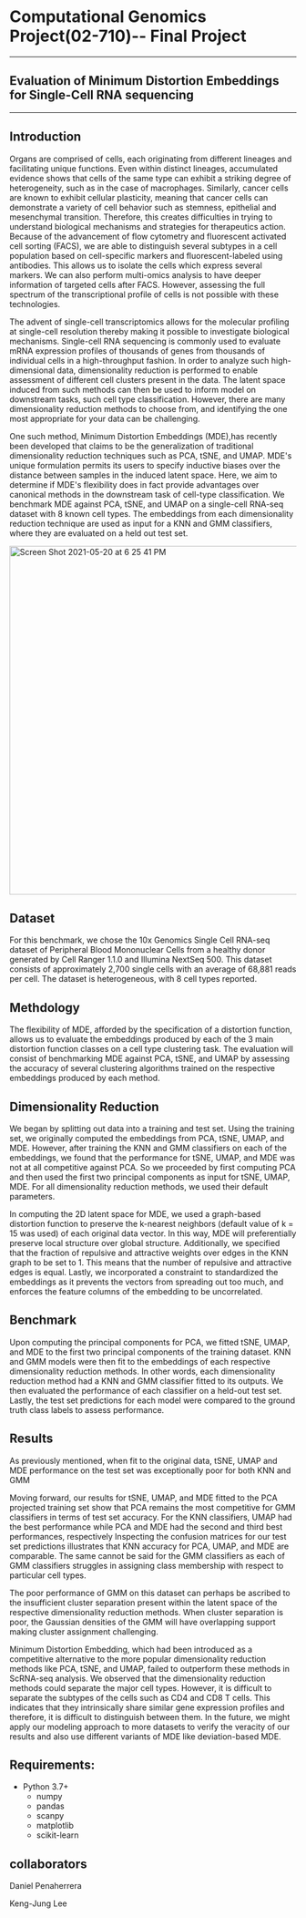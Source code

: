 
# Computational Genomics Project(02-710)-- Final Project 
---

## Evaluation of  Minimum Distortion Embeddings for Single-Cell RNA sequencing
---
## Introduction 

Organs are comprised of cells, each originating from different lineages and facilitating unique functions. Even within distinct lineages, accumulated evidence shows that cells of the same type can exhibit a striking degree of heterogeneity, such as in the case of  macrophages. Similarly, cancer cells are known to exhibit cellular plasticity, meaning that cancer cells can demonstrate a variety of cell behavior such as stemness, epithelial and mesenchymal transition. Therefore, this creates difficulties in trying to understand biological mechanisms and strategies for therapeutics action. 
Because of the advancement of flow cytometry and fluorescent activated cell sorting (FACS), we are able to distinguish several subtypes in a cell population based on cell-specific markers and fluorescent-labeled using antibodies. This allows us to isolate the cells which express several markers. We can also perform multi-omics analysis to have deeper information of targeted cells after FACS. However, assessing the full spectrum of the transcriptional profile of cells is not possible with these technologies.

The advent of single-cell transcriptomics allows for the molecular profiling at single-cell resolution thereby making it possible to investigate biological mechanisms.  Single-cell RNA sequencing is commonly used  to evaluate mRNA expression profiles of thousands of genes from thousands of individual cells in a high-throughput fashion. In order to analyze such high-dimensional data, dimensionality reduction is performed to enable assessment of different cell clusters present in the data. The latent space induced from such methods can then be used to inform model on downstream tasks, such cell type classification. However, there are many dimensionality reduction methods to choose from, and identifying the one most appropriate for your data can be challenging.

One such method, Minimum Distortion Embeddings (MDE),has recently been developed that claims to be the generalization of traditional dimensionality reduction techniques such as PCA, tSNE, and UMAP. MDE's unique formulation permits its users to specify inductive biases over the distance between samples in the induced latent space. Here, we aim to determine if MDE's flexibility does in fact provide advantages over canonical methods in the downstream task of cell-type classification. We benchmark MDE against PCA, tSNE, and UMAP on a single-cell RNA-seq dataset with 8 known cell types. The embeddings from each dimensionality reduction technique are used as input for a KNN and GMM classifiers, where they are evaluated on a held out test set.

<img width="612" alt="Screen Shot 2021-05-20 at 6 25 41 PM" src="https://user-images.githubusercontent.com/77410526/119056548-dda9ea80-b998-11eb-8df0-e6be1f85399f.png">

## Dataset
For this benchmark, we chose the 10x Genomics Single Cell RNA-seq dataset of Peripheral Blood Mononuclear Cells from a healthy donor generated by Cell Ranger 1.1.0 and Illumina NextSeq 500. This dataset consists of approximately 2,700 single cells with an average of 68,881 reads per cell. The dataset is heterogeneous, with 8 cell types reported.

## Methdology

The flexibility of MDE, afforded by the specification of a distortion function, allows us to evaluate the embeddings produced by each of the 3 main distortion function classes on a cell type clustering task. The evaluation will consist of benchmarking MDE against PCA, tSNE, and UMAP by assessing the accuracy of several clustering algorithms trained on the respective embeddings produced by each method.

## Dimensionality Reduction
We began by splitting out data into a training and test set. Using the training set, we originally computed the embeddings from PCA, tSNE, UMAP, and MDE. However, after training the KNN and GMM classifiers on each of the embeddings, we found that the performance for tSNE, UMAP, and MDE was not at all competitive against PCA. So we proceeded by first computing PCA and then used the first two principal components as input for tSNE, UMAP, MDE. For all dimensionality reduction methods, we used their default parameters.

In computing the 2D latent space for MDE, we used a graph-based distortion function to preserve the k-nearest neighbors (default value of k = 15 was used) of each original data vector. In this way, MDE will preferentially preserve local structure over global structure. Additionally, we specified that the fraction of repulsive and attractive weights over edges in the KNN graph to be set to 1. This means that the number of repulsive and attractive edges is equal. Lastly, we incorporated a constraint to standardized the embeddings as it prevents the vectors from spreading out too much, and enforces the feature columns of the embedding to be uncorrelated.

## Benchmark
Upon computing the principal components for PCA, we fitted tSNE, UMAP, and MDE to the first two principal components of the training dataset. KNN and GMM models were then fit to the embeddings of each respective dimensionality reduction methods. In other words, each dimensionality reduction method had a KNN and GMM classifier fitted to its outputs. We then evaluated the performance of each classifier on a held-out test set. Lastly, the test set predictions for each model were compared to the ground truth class labels to assess performance. 

## Results 

As previously mentioned, when fit to the original data, tSNE, UMAP and MDE performance on the test set was exceptionally poor for both KNN and GMM 

Moving forward, our results for tSNE, UMAP, and MDE fitted to the PCA projected training set show that PCA remains the most competitive for GMM classifiers in terms of test set accuracy. For the KNN classifiers, UMAP had the best performance while PCA and MDE had the second and third best performances, respectively
Inspecting the confusion matrices for our test set predictions illustrates that KNN accuracy for PCA, UMAP, and MDE are comparable. The same cannot be said for the GMM classifiers as each of GMM classifiers struggles in assigning class membership with respect to particular cell types.

The poor performance of GMM on this dataset can perhaps be ascribed to the insufficient cluster separation present within the latent space of the respective dimensionality reduction methods. When cluster separation is poor, the Gaussian densities of the GMM will have overlapping support making cluster assignment challenging. 

Minimum Distortion Embedding, which had been introduced as a competitive alternative to the more popular dimensionality reduction methods like PCA, tSNE, and UMAP, failed to outperform these methods in ScRNA-seq analysis. We observed that the dimensionality reduction methods could separate the major cell types. However, it is difficult to separate the subtypes of the cells such as CD4 and CD8 T cells. This indicates that they  intrinsically share similar gene expression profiles and therefore, it is difficult to distinguish between them. 
In the future, we might apply our modeling approach to more datasets to verify the veracity of our results and also use different variants of MDE like deviation-based MDE. 

## Requirements: 
* Python 3.7+
	- numpy
	- pandas
	- scanpy
	- matplotlib
	- scikit-learn


## collaborators 
Daniel Penaherrera

Keng-Jung Lee
